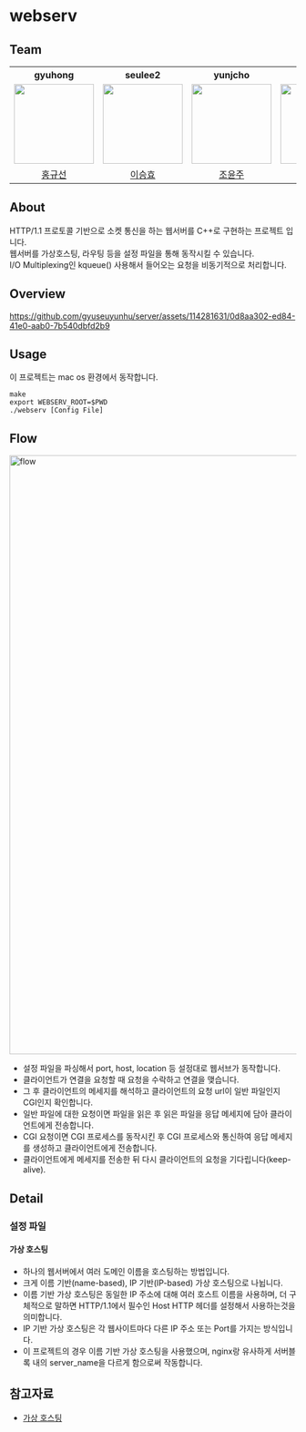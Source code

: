 # webserv

## Team
<table align="center">
  <th>gyuhong</th>
  <th>seulee2</th>
  <th>yunjcho</th>
  <th>hujeong</th>
  <tr>
    <td><img src="https://avatars.githubusercontent.com/u/108771739?v=4" width="140" height="140"/></td>
    <td><img src="https://avatars.githubusercontent.com/u/96572410?v=4" width="140" height="140"/></td>
    <td><img src="https://avatars.githubusercontent.com/u/73283078?v=4" width="140" height="140"/></td>
    <td><img src="https://avatars.githubusercontent.com/u/114281631?v=4" width="140" height="140"/></td>
  </tr>
  <tr>
    <td align="center"><a href="https://github.com/guune">홍규선</a>
    </td>
    <td align="center"><a href="https://github.com/sngsho">이승효</a>
    </td>
    <td align="center"><a href="https://github.com/YunjooCho">조윤주</a>
    </td>
    <td align="center"><a href="https://github.com/heehoh">정희호</a>
    </td>
  </tr>
</table>

## About
HTTP/1.1 프로토콜 기반으로 소켓 통신을 하는 웹서버를 C++로 구현하는 프로젝트 입니다.  
웹서버를 가상호스팅, 라우팅 등을 설정 파일을 통해 동작시킬 수 있습니다.  
I/O Multiplexing인 kqueue() 사용해서 들어오는 요청을 비동기적으로 처리합니다.  

## Overview


https://github.com/gyuseuyunhu/server/assets/114281631/0d8aa302-ed84-41e0-aab0-7b540dbfd2b9



## Usage
이 프로젝트는 mac os 환경에서 동작합니다.
```
make
export WEBSERV_ROOT=$PWD
./webserv [Config File]
```

## Flow
<img width="1052" alt="flow" src="https://github.com/gyuseuyunhu/server/assets/114281631/50c9bbc0-903e-4e12-a969-29f1a98b8d3d">

- 설정 파일을 파싱해서 port, host, location 등 설정대로 웹서브가 동작합니다.
- 클라이언트가 연결을 요청할 때 요청을 수락하고 연결을 맺습니다.
- 그 후 클라이언트의 메세지를 해석하고 클라이언트의 요청 url이 일반 파일인지 CGI인지 확인합니다.
- 일반 파일에 대한 요청이면 파일을 읽은 후 읽은 파일을 응답 메세지에 담아 클라이언트에게 전송합니다.
- CGI 요청이면 CGI 프로세스를 동작시킨 후 CGI 프로세스와 통신하여 응답 메세지를 생성하고 클라이언트에게 전송합니다.
- 클라이언트에게 메세지를 전송한 뒤 다시 클라이언트의 요청을 기다립니다(keep-alive).

## Detail
### 설정 파일
#### 가상 호스팅
- 하나의 웹서버에서 여러 도메인 이름을 호스팅하는 방법입니다.
- 크게 이름 기반(name-based), IP 기반(IP-based) 가상 호스팅으로 나뉩니다.
- 이름 기반 가상 호스팅은 동일한 IP 주소에 대해 여러 호스트 이름을 사용하며, 더 구체적으로 말하면 HTTP/1.1에서 필수인 Host HTTP 헤더를 설정해서 사용하는것을 의미합니다.
- IP 기반 가상 호스팅은 각 웹사이트마다 다른 IP 주소 또는 Port를 가지는 방식입니다.
- 이 프로젝트의 경우 이름 기반 가상 호스팅을 사용했으며, nginx랑 유사하게 서버블록 내의 server_name을 다르게 함으로써 작동합니다.




## 참고자료
- [가상 호스팅](https://en.wikipedia.org/wiki/Virtual_hosting)

